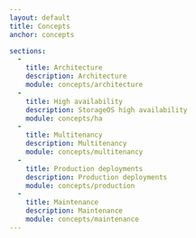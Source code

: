 ```yaml
---
layout: default
title: Concepts
anchor: concepts

sections:
  -
    title: Architecture
    description: Architecture
    module: concepts/architecture
  -
    title: High availability
    description: StorageOS high availability
    module: concepts/ha
  -
    title: Multitenancy
    description: Multitenancy
    module: concepts/multitenancy
  -
    title: Production deployments
    description: Production deployments
    module: concepts/production
  -
    title: Maintenance
    description: Maintenance
    module: concepts/maintenance
---
```

